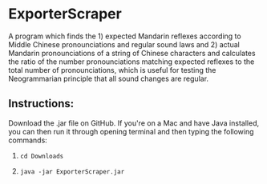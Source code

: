 # ExporterScraper

A program which finds the 1) expected Mandarin reflexes according to Middle Chinese pronounciations and regular sound laws and 2) actual Mandarin pronounciations of a string of Chinese characters and calculates the ratio of the number pronounciations matching expected reflexes to the total number of pronounciations, which is useful for testing the Neogrammarian principle that all sound changes are regular.

## Instructions:

Download the .jar file on GitHub. If you're on a Mac and have Java installed, you can then run it through opening terminal and then typing the following commands:

1. `cd Downloads`

2. `java -jar ExporterScraper.jar`
